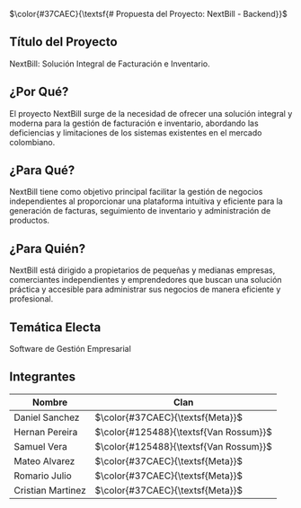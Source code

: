 $\color{#37CAEC}{\textsf{# Propuesta del Proyecto: NextBill - Backend}}$

## Título del Proyecto
NextBill: Solución Integral de Facturación e Inventario.

## ¿Por Qué?
El proyecto NextBill surge de la necesidad de ofrecer una solución integral y moderna para la gestión de facturación e inventario, abordando las deficiencias y limitaciones de los sistemas existentes en el mercado colombiano.

## ¿Para Qué?
NextBill tiene como objetivo principal facilitar la gestión de negocios independientes al proporcionar una plataforma intuitiva y eficiente para la generación de facturas, seguimiento de inventario y administración de productos.

## ¿Para Quién?
NextBill está dirigido a propietarios de pequeñas y medianas empresas, comerciantes independientes y emprendedores que buscan una solución práctica y accesible para administrar sus negocios de manera eficiente y profesional.

## Temática Electa
Software de Gestión Empresarial

## Integrantes
| Nombre            | Clan    |
|-------------------|---------|
| Daniel Sanchez    | $\color{#37CAEC}{\textsf{Meta}}$  |
| Hernan Pereira    | $\color{#125488}{\textsf{Van Rossum}}$ |
| Samuel Vera       | $\color{#125488}{\textsf{Van Rossum}}$ |
| Mateo Alvarez     | $\color{#37CAEC}{\textsf{Meta}}$   |
| Romario Julio     | $\color{#37CAEC}{\textsf{Meta}}$   |
| Cristian Martinez | $\color{#37CAEC}{\textsf{Meta}}$   |

